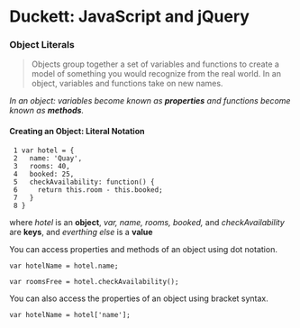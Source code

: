 # Duckett: JavaScript and jQuery
### Object Literals
> Objects group together a set of variables and functions to create a model of something you would recognize from the real world.  In an object, variables and functions take on new names.

*In an object: variables become known as **properties** and functions become known as **methods**.*

#### Creating an Object: Literal Notation
     1 var hotel = {
     2   name: 'Quay',
     3   rooms: 40,
     4   booked: 25,
     5   checkAvailability: function() {
     6     return this.room - this.booked;
     7   }
     8 }
     
where *hotel* is an **object**, *var, name, rooms, booked,* and *checkAvailability* are **keys**, and *everthing else* is a **value**

You can access properties and methods of an object using dot notation.  

`var hotelName = hotel.name;`

`var roomsFree = hotel.checkAvailability();`

You can also access the properties of an object using bracket syntax.

`var hotelName = hotel['name'];`
